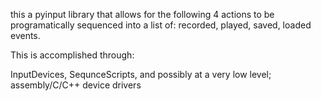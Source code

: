 this a pyinput library that allows for the following 
4 actions to be programatically sequenced into a list of:
recorded, played, saved, loaded events.

This is accomplished through:

InputDevices,
SequnceScripts,
and possibly at a very low level;
assembly/C/C++ device drivers
